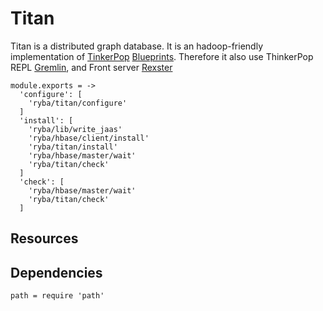 
# Titan

Titan is a distributed graph database. It is an hadoop-friendly implementation of [TinkerPop]
[Blueprints]. Therefore it also use ThinkerPop REPL [Gremlin], and Front server [Rexster]

    module.exports = ->
      'configure': [
        'ryba/titan/configure'
      ]
      'install': [
        'ryba/lib/write_jaas'
        'ryba/hbase/client/install'
        'ryba/titan/install'
        'ryba/hbase/master/wait'
        'ryba/titan/check'
      ]
      'check': [
        'ryba/hbase/master/wait'
        'ryba/titan/check'
      ]
## Resources

[TinkerPop]: http://www.tinkerpop.com/
[Blueprints]: https://github.com/tinkerpop/blueprints/wiki
[Gremlin]: https://github.com/tinkerpop/gremlin/wiki
[Rexster]: https://github.com/tinkerpop/rexster/wiki

## Dependencies

    path = require 'path'

